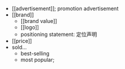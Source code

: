 - [[advertisement]]; promotion advertisement
- [[brand]]
    - [[brand value]]
    - [[logo]]
    - positioning statement: 定位声明
- [[price]]
- sold...
    - best-selling
    - most popular;
